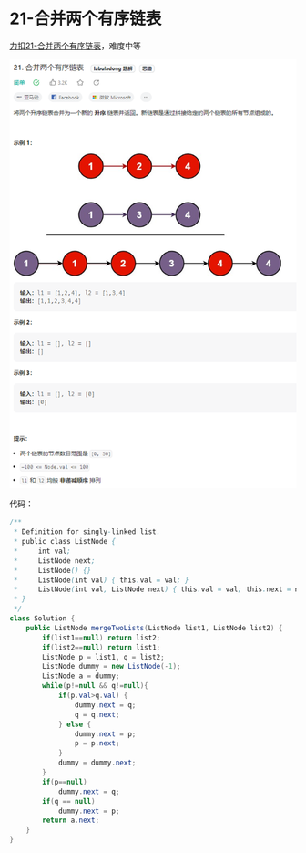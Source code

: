 # 21-合并两个有序链表

[力扣21-合并两个有序链表](https://leetcode.cn/problems/merge-two-sorted-lists/description/)，难度中等

![image-20230816183555671](https://raw.githubusercontent.com/lqyspace/mypic/master/PicBed/202308161835744.png)

代码：

```java
/**
 * Definition for singly-linked list.
 * public class ListNode {
 *     int val;
 *     ListNode next;
 *     ListNode() {}
 *     ListNode(int val) { this.val = val; }
 *     ListNode(int val, ListNode next) { this.val = val; this.next = next; }
 * }
 */
class Solution {
    public ListNode mergeTwoLists(ListNode list1, ListNode list2) {
        if(list1==null) return list2;
        if(list2==null) return list1;
        ListNode p = list1, q = list2;
        ListNode dummy = new ListNode(-1);
        ListNode a = dummy;
        while(p!=null && q!=null){
            if(p.val>q.val) {
                dummy.next = q;
                q = q.next;
            } else {
                dummy.next = p;
                p = p.next;
            }
            dummy = dummy.next;
        }
        if(p==null)
            dummy.next = q;
        if(q == null)
            dummy.next = p;
        return a.next;
    }
}
```

